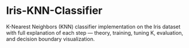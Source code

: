 # Iris-KNN-Classifier
K-Nearest Neighbors (KNN) classifier implementation on the Iris dataset with full explanation of each step — theory, training, tuning K, evaluation, and decision boundary visualization.
